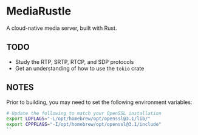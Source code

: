 # MediaRustle

A cloud-native media server, built with Rust.

## TODO

- Study the RTP, SRTP, RTCP, and SDP protocols
- Get an understanding of how to use the `tokio` crate

## NOTES

Prior to building, you may need to set the following environment variables:

```bash
# Update the following to match your OpenSSL installation
export LDFLAGS="-L/opt/homebrew/opt/openssl@3.1/lib/"
export CPPFLAGS="-I/opt/homebrew/opt/openssl@3.1/include"
``
